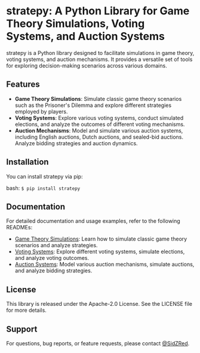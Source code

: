 # stratepy: A Python Library for Game Theory Simulations, Voting Systems, and Auction Systems

stratepy is a Python library designed to facilitate simulations in game theory, voting systems, and auction mechanisms. It provides a versatile set of tools for exploring decision-making scenarios across various domains.

## Features

-   **Game Theory Simulations**: Simulate classic game theory scenarios such as the Prisoner's Dilemma and explore different strategies employed by players.
-   **Voting Systems**: Explore various voting systems, conduct simulated elections, and analyze the outcomes of different voting mechanisms.
-   **Auction Mechanisms**: Model and simulate various auction systems, including English auctions, Dutch auctions, and sealed-bid auctions. Analyze bidding strategies and auction dynamics.

## Installation

You can install stratepy via pip:

bash:
`$ pip install stratepy` 

## Documentation

For detailed documentation and usage examples, refer to the following READMEs:

-   [Game Theory Simulations](https://github.com/SidZRed/stratepy/prisoners_dilemma/README.md): Learn how to simulate classic game theory scenarios and analyze strategies.
-   [Voting Systems](https://github.com/SidZRed/stratepy/blob/main/voting_systems/README.md): Explore different voting systems, simulate elections, and analyze voting outcomes.
-   [Auction Systems](https://github.com/SidZRed/stratepy/blob/main/auction_systems/README.md): Model various auction mechanisms, simulate auctions, and analyze bidding strategies.

## License

This library is released under the Apache-2.0 License. See the LICENSE file for more details.

## Support

For questions, bug reports, or feature requests, please contact [@SidZRed](https://github.com/SidZRed).
